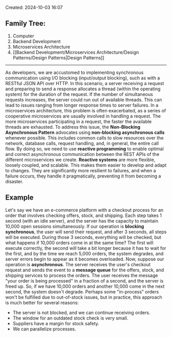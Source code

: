 Created: 2024-10-03 16:07
## Family Tree:
1. Computer
2. Backend Development
3. Microservices Architecture
4. [[Backend Development/Microservices Architecture/Design Patterns/Design Patterns|Design Patterns]]
-- -
As developers, we are accustomed to implementing synchronous communication using I/O blocking (input/output blocking), such as with a RESTful JSON API over HTTP. In this scenario, a server receiving a request and preparing to send a response allocates a thread (within the operating system) for the duration of the request. If the number of simultaneous requests increases, the server could run out of available threads. This can lead to issues ranging from longer response times to server failures. In a microservices architecture, this problem is often exacerbated, as a series of cooperative microservices are usually involved in handling a request. The more microservices participating in a request, the faster the available threads are exhausted.
To address this issue, the **Non-Blocking Asynchronous Pattern** advocates using **non-blocking asynchronous calls** whenever possible. This includes common calls to slow resources over the network, database calls, request handling, and, in general, the entire call flow. By doing so, we need to use **reactive programming** to enable optimal and correct asynchronous communication between the REST APIs of the different microservices we create.
**Reactive systems** are more flexible, loosely coupled, and scalable. This makes them easier to develop and adapt to changes. They are significantly more resilient to failures, and when a failure occurs, they handle it pragmatically, preventing it from becoming a disaster.
## Example
Let's say we have an e-commerce platform with a checkout process for an order that involves checking offers, stock, and shipping. Each step takes 1 second (with an idle server), and the server has the capacity to maintain 10,000 open sessions simultaneously.
If our operation is **blocking synchronous**, the user will send their request, and after 3 seconds, all steps will be executed. During those 3 seconds, everything will be checked, but what happens if 10,000 orders come in at the same time? The first will execute correctly, the second will take a bit longer because it has to wait for the first, and by the time we reach 5,000 orders, the system degrades, and server errors begin to appear as it becomes overloaded.
Now, suppose our operation is **asynchronous**. The server receives the user's checkout request and sends the event to a **message queue** for the offers, stock, and shipping services to process the orders. The user receives the message "your order is being processed" in a fraction of a second, and the server is freed up. So, if we have 10,000 orders and another 10,000 come in the next second, the system doesn't degrade. Perhaps some "in-process" orders won't be fulfilled due to out-of-stock issues, but in practice, this approach is much better for several reasons:
- The server is not blocked, and we can continue receiving orders.
- The window for an outdated stock check is very small.
- Suppliers have a margin for stock safety.
- We can parallelize processes.